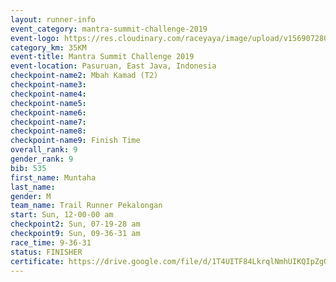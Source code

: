 ```yaml
---
layout: runner-info 
event_category: mantra-summit-challenge-2019 
event-logo: https://res.cloudinary.com/raceyaya/image/upload/v1569072809/logo/mantra-image_segrbx.jpg
category_km: 35KM 
event-title: Mantra Summit Challenge 2019 
event-location: Pasuruan, East Java, Indonesia 
checkpoint-name2: Mbah Kamad (T2) 
checkpoint-name3: 
checkpoint-name4: 
checkpoint-name5: 
checkpoint-name6: 
checkpoint-name7: 
checkpoint-name8: 
checkpoint-name9: Finish Time
overall_rank: 9
gender_rank: 9
bib: 535
first_name: Muntaha
last_name: 
gender: M
team_name: Trail Runner Pekalongan
start: Sun, 12-00-00 am
checkpoint2: Sun, 07-19-28 am
checkpoint9: Sun, 09-36-31 am
race_time: 9-36-31
status: FINISHER
certificate: https://drive.google.com/file/d/1T4UITF84LkrqlNmhUIKQIpZgQNfAtMmS/view?usp=sharing
---
```

